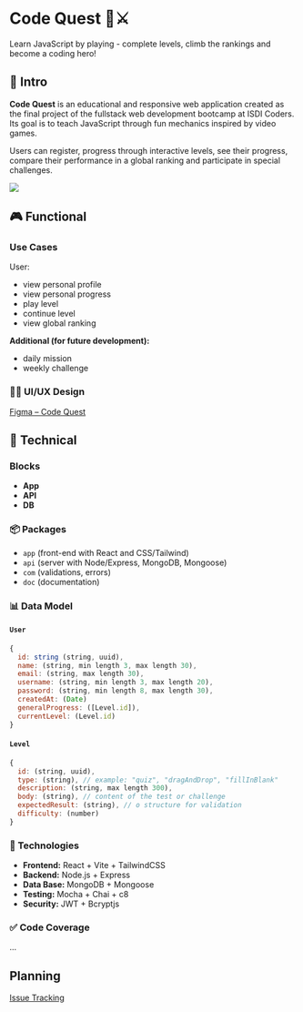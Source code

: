 # **Code Quest** 🧠⚔️  
Learn JavaScript by playing - complete levels, climb the rankings and become a coding hero!

## 🧭 Intro

**Code Quest** is an educational and responsive web application created as the final project of the fullstack web development bootcamp at ISDI Coders. Its goal is to teach JavaScript through fun mechanics inspired by video games.

Users can register, progress through interactive levels, see their progress, compare their performance in a global ranking and participate in special challenges.

![](https://media2.giphy.com/media/v1.Y2lkPTc5MGI3NjExMmtycDVvOW9iaDB3ZnR0b3dkNGl1Y2tyNXZnNjVvOTFnb2FqZzRjZyZlcD12MV9pbnRlcm5hbF9naWZfYnlfaWQmY3Q9Zw/3oKIPnAiaMCws8nOsE/giphy.gif)

## 🎮 Functional

### Use Cases

User:
- view personal profile
- view personal progress
- play level
- continue level
- view global ranking


**Additional (for future development):**
- daily mission
- weekly challenge

### 🧑‍🎨 UI/UX Design

[Figma – Code Quest](https://www.figma.com/design/0yRNElqp7b39phRq02jCbF/isdi-bootcamp-202501-project?node-id=0-1&p=f&t=54cSFbCiFl92GlpH-0)

## 🧪 Technical

### Blocks

- **App** 
- **API** 
- **DB** 

### 📦 Packages

- `app` (front-end with React and CSS/Tailwind)
- `api` (server with Node/Express, MongoDB, Mongoose)
- `com` (validations, errors)
- `doc` (documentation)

### 📊 Data Model

#### `User`
```js
{
  id: string (string, uuid),
  name: (string, min length 3, max length 30),
  email: (string, max length 30),
  username: (string, min length 3, max length 20),
  password: (string, min length 8, max length 30),
  createdAt: (Date)
  generalProgress: ([Level.id]),
  currentLevel: (Level.id)
}
```

#### `Level`
```js
{
  id: (string, uuid),
  type: (string), // example: "quiz", "dragAndDrop", "fillInBlank"
  description: (string, max length 300),
  body: (string), // content of the test or challenge
  expectedResult: (string), // o structure for validation
  difficulty: (number)
}
```

### 🧰 Technologies

- **Frontend:** React + Vite + TailwindCSS
- **Backend:** Node.js + Express
- **Data Base:** MongoDB + Mongoose
- **Testing:** Mocha + Chai + c8
- **Security:** JWT + Bcryptjs

### ✅ Code Coverage

...

## Planning

[Issue Tracking](https://github.com/b00tc4mp/isdi-bootcamp-202501/issues/85)
